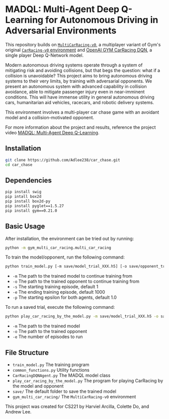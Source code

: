 # MADQL: Multi-Agent Deep Q-Learning for Autonomous Driving in Adversarial Environments
This repository builds on [`MultiCarRacing-v0`](https://github.com/igilitschenski/multi_car_racing), a multiplayer variant of Gym's original [`CarRacing-v0` environment](https://gym.openai.com/envs/CarRacing-v0/) and [OpenAI GYM CarRacing DQN](https://github.com/andywu0913/OpenAI-GYM-CarRacing-DQN), a single player Deep Q-Network model.

Modern autonomous driving systems operate through a system of mitigating risk and avoiding collisions, but that begs the question: what if a collision is unavoidable? This project aims to bring autonomous driving systems to their very limits, by training with adversarial opponents. We present an autonomous system with advanced capability in collision avoidance, able to mitigate passenger injury even in near-imminent conditions. This will have immense utility in general autonomous driving cars, humanitarian aid vehicles, racecars, and robotic delivery systems.

This environment involves a multi-player car chase game with an avoidant model and a collision-motivated opponent.

For more information about the project and results, reference the project video [MADQL: Multi-Agent Deep Q-Learning](https://youtu.be/RhXk6ENILLc?si=h5FFnzEWaK2QJ2wl).

## Installation

```bash
git clone https://github.com/Adlee238/car_chase.git
cd car_chase
```

## Dependencies

```bash
pip install swig
pip intall box2d
pip install box2d-py
pip install pyglet==1.5.27
pip install gym==0.21.0 
```

## Basic Usage
After installation, the environment can be tried out by running:

```bash
python -m gym_multi_car_racing.multi_car_racing
```


To train the model/opponent, run the following command:
```bash
python train_model.py [-m save/model_trial_XXX.h5] [-o save/opponent_trial_XXX.h5] [-s 1] [-e 1000] [-p 1.0]
```

- `-m` The path to the trained model to continue training from
- `-o` The path to the trained opponent to continue training from
- `-s` The starting training episode, default 1
- `-e` The ending training episode, default 1000
- `-p` The starting epsilon for both agents, default 1.0


To run a saved trial, execute the following command:
```bash
python play_car_racing_by_the_model.py -m save/model_trial_XXX.h5 -o save/opponent_trial_XXX.h5 [-e 1]
```

- `-m` The path to the trained model
- `-o` The path to the trained opponent
- `-e` The number of episodes to run

## File Structure
- `train_model.py` The training program
- `common_functions.py` Utility functions
- `CarRacingDQNAgent.py` The MADQL model class
- `play_car_racing_by_the_model.py` The program for playing CarRacing by the model and opponent
- `save/` The default folder to save the trained model
- `gym_multi_car_racing/` The `MultiCarRacing-v0` environment

This project was created for CS221 by Harviel Arcilla, Colette Do, and Andrew Lee.
